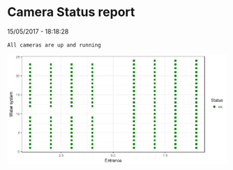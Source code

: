 Camera Status report
================
15/05/2017 - 18:18:28

    All cameras are up and running

![](camreport_files/figure-markdown_github/unnamed-chunk-2-1.png)
